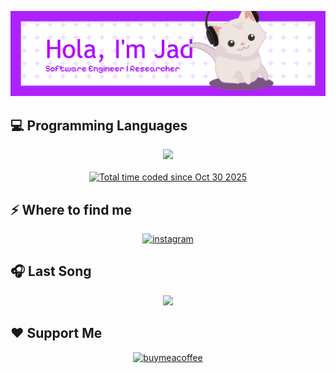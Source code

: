 ![Header](github-header-banner.png)
<h2>💻 Programming Languages </h2>
<p align="center">
  <a href="https://skillicons.dev">
    <img src="https://skillicons.dev/icons?i=cpp,c,cs,html,css,js,react,python,lua" />
  </a><br><br>
  <a href="https://wakatime.com/@3420e916-9beb-45b8-a324-7b28753a7e62"><img src="https://wakatime.com/badge/user/3420e916-9beb-45b8-a324-7b28753a7e62.svg" alt="Total time coded since Oct 30 2025" /></a>
</p>
<h2>⚡️ Where to find me</h2>
<p align="center">
<p align="center"><a target="_blank" href="https://www.instagram.com/uijaad" style="display: inline-block;"><img src="https://img.shields.io/badge/instagram-logo?style=for-the-badge&logo=instagram&logoColor=white&color=%23F35369" alt="instagram" /></a>
</p>
<h2>🎧 Last Song</h2>
<p align="center">
  <a href="https://spotify-github-profile.kittinanx.com/api/view?uid=31bwckuvzb2ixdyjusdlz4jtub3e&redirect=true">
    <img src="https://spotify-github-profile.kittinanx.com/api/view?uid=31bwckuvzb2ixdyjusdlz4jtub3e&cover_image=true&theme=spotify-embed&show_offline=false&background_color=000000&interchange=true&profanity=true&mode=dark&bar_color=000000&bar_color_cover=false">
  </a>
</p>
<h2>❤️ Support Me</h2>
<p><p>
<p align="center">
<a href="https://buymeacoffee.com/uijaad">
<img src="https://cdn.buymeacoffee.com/buttons/v2/default-yellow.png" width="160" alt="buymeacoffee" />
</a>
</p>
</a>
</p>
</p>

